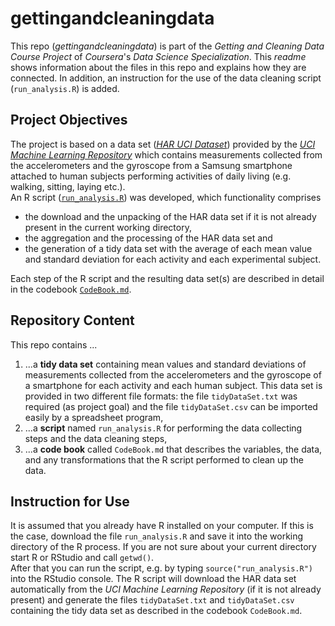 # gettingandcleaningdata

This repo (*gettingandcleaningdata*) is part of the *Getting and Cleaning Data Course Project* of *Coursera*'s *Data Science Specialization*. This *readme* shows information about the files in this repo and explains how they are connected. In addition, an instruction for the use of the data cleaning script (`run_analysis.R`) is added.

## Project Objectives

The project is based on a data set ([*HAR UCI Dataset*](https://d396qusza40orc.cloudfront.net/getdata%2Fprojectfiles%2FUCI%20HAR%20Dataset.zip)) provided by the [*UCI Machine Learning Repository*](http://archive.ics.uci.edu/ml/datasets/Human+Activity+Recognition+Using+Smartphones) which contains measurements collected from the accelerometers and the gyroscope from a Samsung smartphone attached to human subjects performing activities of daily living (e.g. walking, sitting, laying etc.).<br />
An R script ([`run_analysis.R`](https://github.com/elequant/gettingandcleaningdata/blob/master/run_analysis.R)) was developed, which functionality comprises 

* the download and the unpacking of the HAR data set if it is not already present in the current working directory, 
* the aggregation and the processing of the HAR data set and 
* the generation of a tidy data set with the average of each mean value and standard deviation for each activity and each experimental subject. 

Each step of the R script and the resulting data set(s) are described in detail in the codebook [`CodeBook.md`](https://github.com/elequant/gettingandcleaningdata/blob/master/CodeBook.md).

## Repository Content

This repo contains ...

1. ...a <b>tidy data set</b> containing mean values and standard deviations of measurements collected from the accelerometers and the gyroscope of a smartphone for each activity and each human subject. This data set is provided in two different file formats: the file `tidyDataSet.txt` was required (as project goal) and the file `tidyDataSet.csv` can be imported easily by a spreadsheet program,
2. ...a <b>script</b> named `run_analysis.R` for performing the data collecting steps and the data cleaning steps,
3. ...a <b>code book</b> called `CodeBook.md` that describes the variables, the data, and any transformations that the R script performed to clean up the data.


## Instruction for Use

It is assumed that you already have R installed on your computer. If this is the case, download the file `run_analysis.R` and save it into the working directory of the R process. If you are not sure about your current directory start R or RStudio and call `getwd()`. <br />After that you can run the script, e.g. by typing `source("run_analysis.R")` into the RStudio console.
The R script will download the HAR data set automatically from the *UCI Machine Learning Repository* (if it is not already present) and generate the files `tidyDataSet.txt` and `tidyDataSet.csv` containing the tidy data set as described in the codebook `CodeBook.md`.

